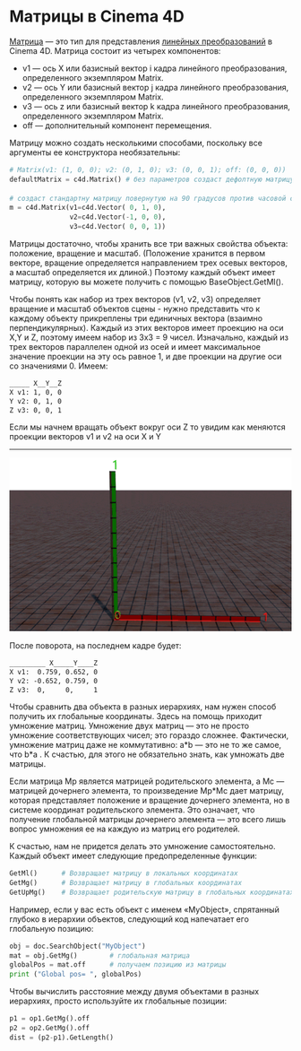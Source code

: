 # Матрицы в Cinema 4D

[Матрица][1] — это тип для представления [линейных преобразований][3] в Cinema 4D. Матрица состоит из четырех компонентов:
 - v1 — ось X или базисный вектор i кадра линейного преобразования, определенного экземпляром Matrix.
 - v2 — ось Y или базисный вектор j кадра линейного преобразования, определенного экземпляром Matrix.
 - v3 — ось z или базисный вектор k кадра линейного преобразования, определенного экземпляром Matrix.
 - off — дополнительный компонент перемещения.

Матрицу можно создать несколькими способами, поскольку все аргументы ее конструктора необязательны:
```python
# Matrix(v1: (1, 0, 0); v2: (0, 1, 0); v3: (0, 0, 1); off: (0, 0, 0))
defaultMatrix = c4d.Matrix() # без параметров создаст дефолтную матрицу

# создаст стандартну матрицу повернутую на 90 градусов против часовой стрелки по оси Z
m = c4d.Matrix(v1=c4d.Vector( 0, 1, 0),
               v2=c4d.Vector(-1, 0, 0),
               v3=c4d.Vector( 0, 0, 1))
```
Матрицы достаточно, чтобы хранить все три важных свойства объекта: положение, вращение и масштаб. (Положение хранится в первом векторе, вращение определяется направлением трех осевых векторов, а масштаб определяется их длиной.) Поэтому каждый объект имеет матрицу, которую вы можете получить с помощью BaseObject.GetMl().

Чтобы понять как набор из трех векторов (v1, v2, v3) определяет вращение и масштаб объектов сцены - нужно представить что к каждому объекту прикреплены три единичных вектора (взаимно перпендикулярных). Каждый из этих векторов имеет проекцию на оси X,Y и Z, поэтому имеем набор из 3x3 = 9 чисел. Изначально, каждый из трех векторов параллелен одной из осей и имеет максимальное значение проекции на эту ось равное 1, и две проекции на другие оси со значениями 0. Имеем:
```
_____ X__Y__Z
X v1: 1, 0, 0
Y v2: 0, 1, 0
Z v3: 0, 0, 1
```
Если мы начнем вращать объект вокруг оси Z то увидим как меняются проекции векторов v1 и v2 на оси X и Y
***
![проекции векторов на оси X и Y](img/matrix.gif)

После поворота, на последнем кадре будет:
```
_________ X_____Y____Z
X v1:  0.759, 0.652, 0
Y v2: -0.652, 0.759, 0
Z v3:  0,     0,     1
```
Чтобы сравнить два объекта в разных иерархиях, нам нужен способ получить их глобальные координаты. Здесь на помощь приходит умножение матриц. Умножение двух матриц — это не просто умножение соответствующих чисел; это гораздо сложнее. Фактически, умножение матриц даже не коммутативно: a\*b — это не то же самое, что b\*a . К счастью, для этого не обязательно знать, как умножать две матрицы.

Если матрица Mp является матрицей родительского элемента, а Mc — матрицей дочернего элемента, то произведение Mp*Mc дает матрицу, которая представляет положение и вращение дочернего элемента, но в системе координат родительского элемента. Это означает, что получение глобальной матрицы дочернего элемента — это всего лишь вопрос умножения ее на каждую из матриц его родителей.

К счастью, нам не придется делать это умножение самостоятельно. Каждый объект имеет следующие предопределенные функции:
```python
GetMl()      # Возвращает матрицу в локальных координатах
GetMg()      # Возвращает матрицу в глобальных координатах
GetUpMg()    # Возвращает родительскую матрицу в глобальных координатах
```
Например, если у вас есть объект с именем «MyObject», спрятанный глубоко в иерархии объектов, следующий код напечатает его глобальную позицию:
```python
obj = doc.SearchObject("MyObject")
mat = obj.GetMg()        # глобальная матрица
globalPos = mat.off      # получаем позицию из матрицы
print ("Global pos= ", globalPos)
```
Чтобы вычислить расстояние между двумя объектами в разных иерархиях, просто используйте их глобальные позиции:
```python
p1 = op1.GetMg().off
p2 = op2.GetMg().off
dist = (p2-p1).GetLength()
```




[1]: https://developers.maxon.net/docs/py/23_110/manuals/data_algorithms/classic_api/matrix.html

[2]: https://developers.maxon.net/docs/py/23_110/modules/c4d.utils/index.html#c4d.utils.HPBToMatrix

[3]: https://ru.wikipedia.org/wiki/%D0%9B%D0%B8%D0%BD%D0%B5%D0%B9%D0%BD%D0%BE%D0%B5_%D0%BE%D1%82%D0%BE%D0%B1%D1%80%D0%B0%D0%B6%D0%B5%D0%BD%D0%B8%D0%B5 "Линейное отображение"

[4]: https://ru.wikipedia.org/wiki/%D0%95%D0%B4%D0%B8%D0%BD%D0%B8%D1%87%D0%BD%D0%B0%D1%8F_%D0%BC%D0%B0%D1%82%D1%80%D0%B8%D1%86%D0%B0 "Единичная матрица"
